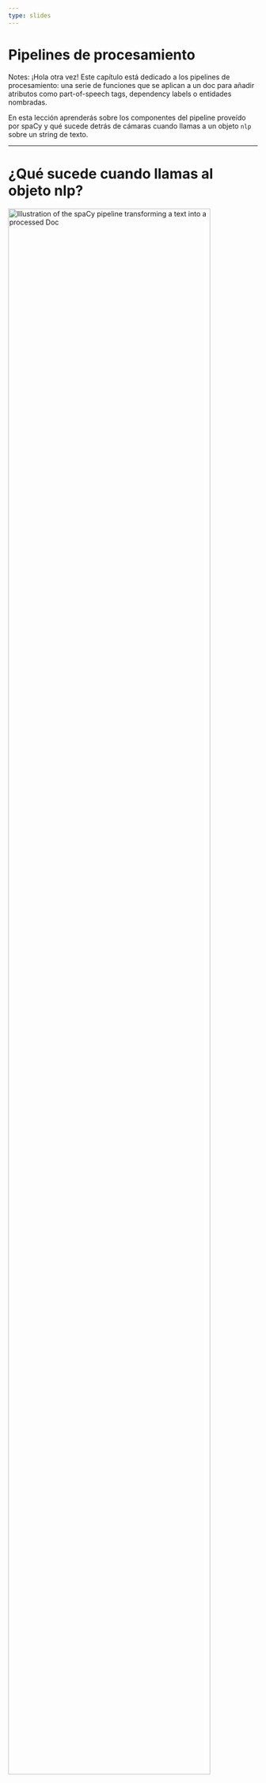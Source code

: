 ```yaml
---
type: slides
---
```


# Pipelines de procesamiento

Notes: ¡Hola otra vez! Este capítulo está dedicado a los pipelines de
procesamiento: una serie de funciones que se aplican a un doc para añadir
atributos como part-of-speech tags, dependency labels o entidades nombradas.

En esta lección aprenderás sobre los componentes del pipeline proveído por spaCy
y qué sucede detrás de cámaras cuando llamas a un objeto `nlp` sobre un string
de texto.

---

# ¿Qué sucede cuando llamas al objeto nlp?

<img src="/pipeline.png" alt="Illustration of the spaCy pipeline transforming a text into a processed Doc" width="90%" />

```python
doc = nlp("Esto es una frase.")
```

Notes: Ya has escrito esto bastantes veces: le pasas un string de texto al
objeto `nlp` y recibes un objeto `Doc`.

Pero, ¿qué hace el objeto `nlp` _realmente_?

Primero, se aplica el tokenizer para convertir el string de texto a un objeto
`Doc` A continuación, una serie de componentes del pipeline se aplican al doc en
orden. En este caso, el tagger, luego el parser, luego el
<abbr title="Es el componente que identifica las entidades nombradas de un texto.">entity
recognizer</abbr> . Finalmente, el doc procesado es devuelto para que puedas
trabajar con él.

---

# Componentes incluidos en el pipeline

| Nombre      | Descripción             | Crea                                                      |
| ----------- | :---------------------- | :-------------------------------------------------------- |
| **tagger**  | Part-of-speech tagger   | `Token.tag`, `Token.pos`                                  |
| **parser**  | Dependency parser       | `Token.dep`, `Token.head`, `Doc.sents`, `Doc.noun_chunks` |
| **ner**     | Named entity recognizer | `Doc.ents`, `Token.ent_iob`, `Token.ent_type`             |
| **textcat** | Text classifier         | `Doc.cats`                                                |

Notes: spaCy viene con los siguientes componentes incluidos en su pipeline.

El part-of-speech tagger añade los atributos `token.tag` y `token.pos`.

El dependency parser añade los atributos `token.dep` y `token.head` y es
responsable de detectar frases y los
<abbr title="En español: frases nominales.">base noun phrases</abbr>, también
conocidos como "noun chunks".

El named entity recognizer añade las entidades detectadas a la propiedad
`doc.ents`. También escribe los atributos del tipo de entidad en los tokens, lo
que indica si un token es parte de una entidad o no.

Finalmente, el <abbr title="En español: clasificador de texto.">text classifier</abbr> escribe las labels de categoría que aplican a
todo el texto y las añade a la propiedad `doc.cats`.

Debido a que las categorías de texto son siempre muy específicas, el text
classifier no está incluido en los modelos pre-entrenados por defecto. Pero lo
puedes usar para entrenar tu propio sistema.

---

# Detrás de cámaras

<img src="/package_meta_es.png" alt="Illustration of a package labelled es_core_news_sm, folders and file and the meta.json" />

- El pipeline está definido en el `meta.json` del modelo en el orden específico
- Los componentes incluidos necesitan datos binarios para hacer predicciones

Notes: Todos los modelos que puedes cargar en spaCy incluyen varios archivos y
un `meta.json`.

El meta define cosas como el lenguaje y el pipeline. Esto le deja saber a spaCy
cuáles son los componentes a los que les debe hacer un instance.

Los componentes incluidos que hacen predicciones también necesitan datos
binarios. Los datos se incluyen en el paquete del modelo y se cargan al
componente cuando cargas el modelo.

---

# Atributos del pipeline

- `nlp.pipe_names`: una lista de nombres de componentes del pipeline

```python
print(nlp.pipe_names)
```

```out
['tagger', 'parser', 'ner']
```

- `nlp.pipeline`: una lista de tuples de `(name, component)`

```python
print(nlp.pipeline)
```

```out
[('tagger', <spacy.pipeline.Tagger>),
 ('parser', <spacy.pipeline.DependencyParser>),
 ('ner', <spacy.pipeline.EntityRecognizer>)]
```

Notes: Para ver los nombres de los componentes del pipeline que están en el
objeto `nlp` actual puedes usar el atributo `nlp.pipe_names`.

Para una lista de tuples con los nombres y funciones de cada componente usa el
atributo `nlp.pipeline`.

Las funciones de los componentes son aquellas funciones que se aplican al doc
para procesarlo y añadir atributos - por ejemplo, part-of-speech tags o
entidades nombradas.

---

# ¡Practiquemos!

Notes: ¡Exploremos algunos de los pipelines de spaCy y miremos detrás de
cámaras!
